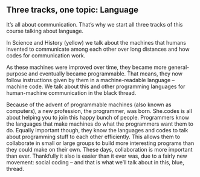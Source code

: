 ## Three tracks, one topic: Language

It’s all about communication. That’s why we start all three tracks of this course talking about language.

In Science and History (yellow) we talk about the machines that humans invented to communicate among each other over long distances and how codes for communication work.

As these machines were improved over time, they became more general-purpose and eventually became programmable. That means, they now follow instructions given by them in a machine-readable language – machine code. We talk about this and other programming languages for human-machine communication in the black thread.

Because of the advent of programmable machines (also known as computers), a new profession, the programmer, was born. She.codes is all about helping you to join this happy bunch of people. Programmers know the languages that make machines do what the programmers want them to do. Equally important though, they know the languages and codes to talk about programming stuff to each other efficiently. This allows them to collaborate in small or large groups to build more interesting programs than they could make on their own. These days, collaboration is more important than ever. Thankfully it also is easier than it ever was, due to a fairly new movement: social coding – and that is what we’ll talk about in this, blue, thread.

